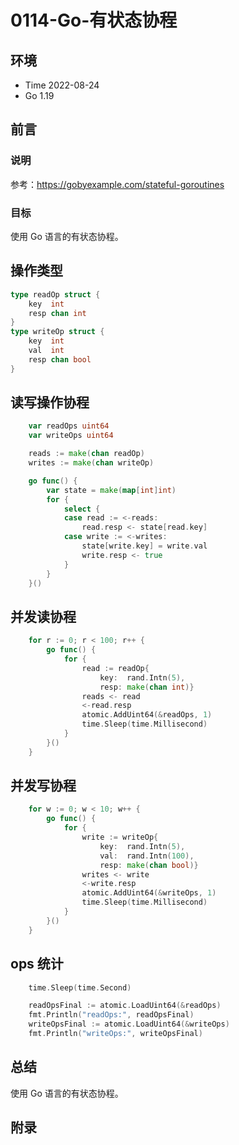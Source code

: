 # 0114-Go-有状态协程

## 环境

- Time 2022-08-24
- Go 1.19

## 前言

### 说明

参考：<https://gobyexample.com/stateful-goroutines>

### 目标

使用 Go 语言的有状态协程。

## 操作类型

```go
type readOp struct {
    key  int
    resp chan int
}
type writeOp struct {
    key  int
    val  int
    resp chan bool
}
```

## 读写操作协程

```go
    var readOps uint64
    var writeOps uint64

    reads := make(chan readOp)
    writes := make(chan writeOp)

    go func() {
        var state = make(map[int]int)
        for {
            select {
            case read := <-reads:
                read.resp <- state[read.key]
            case write := <-writes:
                state[write.key] = write.val
                write.resp <- true
            }
        }
    }()
```

## 并发读协程

```go
    for r := 0; r < 100; r++ {
        go func() {
            for {
                read := readOp{
                    key:  rand.Intn(5),
                    resp: make(chan int)}
                reads <- read
                <-read.resp
                atomic.AddUint64(&readOps, 1)
                time.Sleep(time.Millisecond)
            }
        }()
    }
```

## 并发写协程

```go
    for w := 0; w < 10; w++ {
        go func() {
            for {
                write := writeOp{
                    key:  rand.Intn(5),
                    val:  rand.Intn(100),
                    resp: make(chan bool)}
                writes <- write
                <-write.resp
                atomic.AddUint64(&writeOps, 1)
                time.Sleep(time.Millisecond)
            }
        }()
    }
```

## ops 统计

```go
    time.Sleep(time.Second)

    readOpsFinal := atomic.LoadUint64(&readOps)
    fmt.Println("readOps:", readOpsFinal)
    writeOpsFinal := atomic.LoadUint64(&writeOps)
    fmt.Println("writeOps:", writeOpsFinal)
```

## 总结

使用 Go 语言的有状态协程。

## 附录
